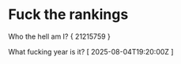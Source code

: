 # Fuck the rankings

Who the hell am I?
{ 21215759 }

What fucking year is it?
[ 2025-08-04T19:20:00Z ]
